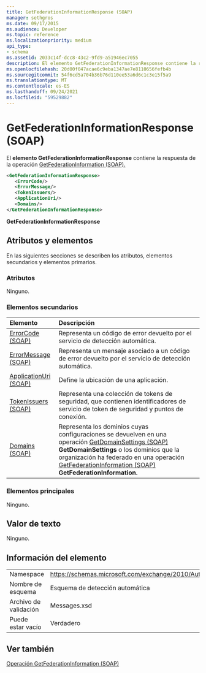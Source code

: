```yaml
---
title: GetFederationInformationResponse (SOAP)
manager: sethgros
ms.date: 09/17/2015
ms.audience: Developer
ms.topic: reference
ms.localizationpriority: medium
api_type:
- schema
ms.assetid: 2033c14f-dcc8-43c2-9fd9-a51946ec7055
description: El elemento GetFederationInformationResponse contiene la respuesta de la operación GetFederationInformation (SOAP).
ms.openlocfilehash: 20d00f047acae6c9eba1347ae7e8110656fefb4b
ms.sourcegitcommit: 54f6cd5a704b36b76d110ee53a6d6c1c3e15f5a9
ms.translationtype: MT
ms.contentlocale: es-ES
ms.lasthandoff: 09/24/2021
ms.locfileid: "59529882"
---
```

# <a name="getfederationinformationresponse-soap"></a>GetFederationInformationResponse (SOAP)

El **elemento GetFederationInformationResponse** contiene la respuesta de la operación [GetFederationInformation (SOAP).](getfederationinformation-operation-soap.md) 
  
```XML
<GetFederationInformationResponse>
   <ErrorCode/>
   <ErrorMessage/>
   <TokenIssuers/>
   <ApplicationUri/>
   <Domains/>
</GetFederationInformationResponse>
```

 **GetFederationInformationResponse**
## <a name="attributes-and-elements"></a>Atributos y elementos

En las siguientes secciones se describen los atributos, elementos secundarios y elementos primarios.
  
### <a name="attributes"></a>Atributos

Ninguno.
  
### <a name="child-elements"></a>Elementos secundarios

|**Elemento**|**Descripción**|
|:-----|:-----|
|[ErrorCode (SOAP)](errorcode-soap.md) <br/> |Representa un código de error devuelto por el servicio de detección automática.  <br/> |
|[ErrorMessage (SOAP)](errormessage-soap.md) <br/> |Representa un mensaje asociado a un código de error devuelto por el servicio de detección automática.  <br/> |
|[ApplicationUri (SOAP)](applicationuri-soap.md) <br/> |Define la ubicación de una aplicación.  <br/> |
|[TokenIssuers (SOAP)](tokenissuers-soap.md) <br/> |Representa una colección de tokens de seguridad, que contienen identificadores de servicio de token de seguridad y puntos de conexión.  <br/> |
|[Domains (SOAP)](domains-soap.md) <br/> |Representa los dominios cuyas configuraciones se devuelven en una operación [GetDomainSettings (SOAP)](getdomainsettings-operation-soap.md) **GetDomainSettings** o los dominios que la organización ha federado en una operación [GetFederationInformation (SOAP)](getfederationinformation-operation-soap.md) **GetFederationInformation.**  <br/> |
   
### <a name="parent-elements"></a>Elementos principales

Ninguno.
  
## <a name="text-value"></a>Valor de texto

Ninguno.
  
## <a name="element-information"></a>Información del elemento

|||
|:-----|:-----|
|Namespace  <br/> |https://schemas.microsoft.com/exchange/2010/Autodiscover  <br/> |
|Nombre de esquema  <br/> |Esquema de detección automática  <br/> |
|Archivo de validación  <br/> |Messages.xsd  <br/> |
|Puede estar vacío  <br/> |Verdadero  <br/> |
   
## <a name="see-also"></a>Ver también



[Operación GetFederationInformation (SOAP)](getfederationinformation-operation-soap.md)

